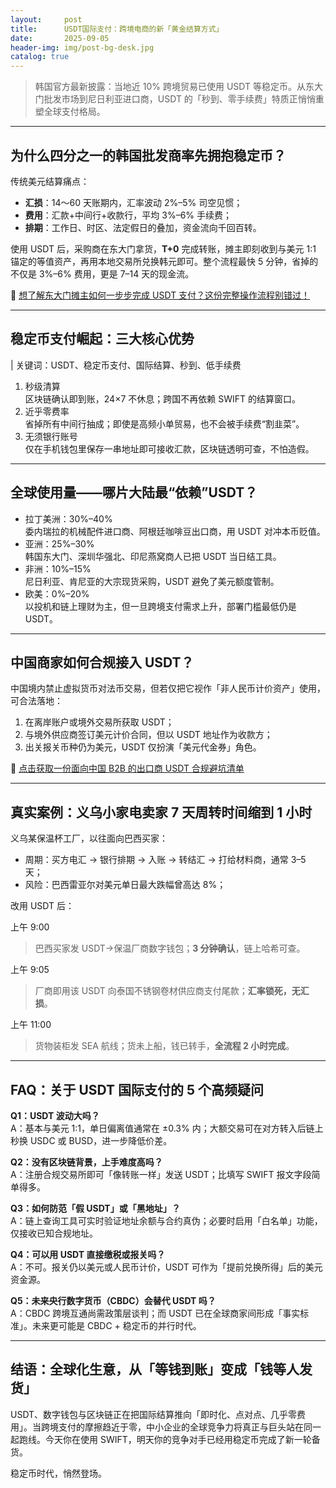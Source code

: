 ```yaml
---
layout:     post
title:      USDT国际支付：跨境电商的新「黄金结算方式」
date:       2025-09-05
header-img: img/post-bg-desk.jpg
catalog: true
---
```


> 韩国官方最新披露：当地近 10% 跨境贸易已使用 USDT 等稳定币。从东大门批发市场到尼日利亚进口商，USDT 的「秒到、零手续费」特质正悄悄重塑全球支付格局。

---

## 为什么四分之一的韩国批发商率先拥抱稳定币？

传统美元结算痛点：

- **汇损**：14～60 天账期内，汇率波动 2%–5% 司空见惯；
- **费用**：汇款+中间行+收款行，平均 3%–6% 手续费；
- **排期**：工作日、时区、法定假日的叠加，资金流向千回百转。

使用 USDT 后，采购商在东大门拿货，**T+0** 完成转账，摊主即刻收到与美元 1:1 锚定的等值资产，再用本地交易所兑换韩元即可。整个流程最快 5 分钟，省掉的不仅是 3%–6% 费用，更是 7–14 天的现金流。

👀 [想了解东大门摊主如何一步步完成 USDT 支付？这份完整操作流程别错过！](https://okxdog.com/)

---

## 稳定币支付崛起：三大核心优势

| 关键词：USDT、稳定币支付、国际结算、秒到、低手续费

1. 秒级清算  
   区块链确认即到账，24×7 不休息；跨国不再依赖 SWIFT 的结算窗口。
2. 近乎零费率  
   省掉所有中间行抽成；即使是高频小单贸易，也不会被手续费“割韭菜”。
3. 无须银行账号  
   仅在手机钱包里保存一串地址即可接收汇款，区块链透明可查，不怕造假。

---

## 全球使用量——哪片大陆最“依赖”USDT？

- 拉丁美洲：30%–40%  
  委内瑞拉的机械配件进口商、阿根廷咖啡豆出口商，用 USDT 对冲本币贬值。
- 亚洲：25%–30%  
  韩国东大门、深圳华强北、印尼燕窝商人已把 USDT 当日结工具。
- 非洲：10%–15%  
  尼日利亚、肯尼亚的大宗现货采购，USDT 避免了美元额度管制。
- 欧美：0%–20%  
  以投机和链上理财为主，但一旦跨境支付需求上升，部署门槛最低仍是 USDT。

---

## 中国商家如何合规接入 USDT？

中国境内禁止虚拟货币对法币交易，但若仅把它视作「非人民币计价资产」使用，可合法落地：

1. 在离岸账户或境外交易所获取 USDT；  
2. 与境外供应商签订美元计价合同，但以 USDT 地址作为收款方；  
3. 出关报关币种仍为美元，USDT 仅扮演「美元代金券」角色。  

👀 [点击获取一份面向中国 B2B 的出口商 USDT 合规避坑清单](https://okxdog.com/)

---

## 真实案例：义乌小家电卖家 7 天周转时间缩到 1 小时

义乌某保温杯工厂，以往面向巴西买家：

- 周期：买方电汇 → 银行排期 → 入账 → 转结汇 → 打给材料商，通常 3–5 天；
- 风险：巴西雷亚尔对美元单日最大跌幅曾高达 8%；

改用 USDT 后：

上午 9:00  
> 巴西买家发 USDT→保温厂商数字钱包；**3 分钟确认**，链上哈希可查。

上午 9:05  
> 厂商即用该 USDT 向泰国不锈钢卷材供应商支付尾款；**汇率锁死，无汇损**。

上午 11:00  
> 货物装柜发 SEA 航线；货未上船，钱已转手，**全流程 2 小时完成**。

---

## FAQ：关于 USDT 国际支付的 5 个高频疑问

**Q1：USDT 波动大吗？**  
A：基本与美元 1:1，单日偏离值通常在 ±0.3% 内；大额交易可在对方转入后链上秒换 USDC 或 BUSD，进一步降低价差。

**Q2：没有区块链背景，上手难度高吗？**  
A：注册合规交易所即可「像转账一样」发送 USDT；比填写 SWIFT 报文字段简单得多。

**Q3：如何防范「假 USDT」或「黑地址」？**  
A：链上查询工具可实时验证地址余额与合约真伪；必要时启用「白名单」功能，仅接收已知合规地址。

**Q4：可以用 USDT 直接缴税或报关吗？**  
A：不可。报关仍以美元或人民币计价，USDT 可作为「提前兑换所得」后的美元资金源。

**Q5：未来央行数字货币（CBDC）会替代 USDT 吗？**  
A：CBDC 跨境互通尚需政策层谈判；而 USDT 已在全球商家间形成「事实标准」。未来更可能是 CBDC + 稳定币的并行时代。

---

## 结语：全球化生意，从「等钱到账」变成「钱等人发货」

USDT、数字钱包与区块链正在把国际结算推向「即时化、点对点、几乎零费用」。当跨境支付的摩擦趋近于零，中小企业的全球竞争力将真正与巨头站在同一起跑线。今天你在使用 SWIFT，明天你的竞争对手已经用稳定币完成了新一轮备货。  

稳定币时代，悄然登场。